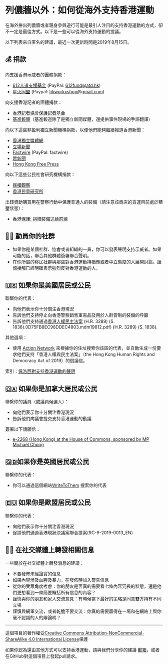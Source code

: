 # 列儂牆以外：如何從海外支持香港運動

在海外拼出列儂牆或者親身參與遊行可能是最引人注目的支持香港運動的方式，卻不一定是最佳方式。以下是一些可以從海外支持運動的提議。

以下列表來自匿名的建議，最近一次更新時間是2019年8月15日。

## 💰 捐款

向支援香港示威者的團體捐款：

- [612人道支援基金](https://www.facebook.com/612Fund/) (PayPal: 612fund@atd.hk)
- [星火同盟](https://www.facebook.com/sparkalliancehk/posts/2042900022663786) (Paypal: hkworkxshop@gmail.com)

向支援香港記者的團體捐款：

- [香港記者協會保護記者基金](https://gogetfunding.com/hkjaraisefund/)
- [基進報導](https://radicalhk.com/about/donation/)（基進報道除了是獨立新聞媒體，還提供事件現場的手語翻譯）

向以下這些非盈利獨立新聞機構捐款，以便他們能夠繼續報道香港新聞：

- [香港獨立媒體網](http://www.inmediahk.net/donate)
- [立場新聞](https://mystand.thestandnews.com/)
- [Factwire](https://www.factwire.org/backus/) (PayPal: factwire)
- [眾新聞](https://www.hkcnews.com/aboutus/)
- [Hong Kong Free Press](https://www.hongkongfp.com/support-hkfp/)

向以下這些公民社會研究機構捐款：

- [民權觀察](https://www.hkcro.org/fundraising/)
- [香港民意研究所](https://www.pori.hk/donation)

出錢資助購買用在警察行動中保護普通人的裝備（請注意該商店的貨運目前處於積壓狀態）：

- [香港保護: 捐贈裝備送給前線](https://hkprotect.org/shop/%e4%bf%9d%e8%ad%b7%e8%a3%9d%e5%82%99/%e6%8d%90%e8%b4%88%e8%a3%9d%e5%82%99%e9%80%81%e7%b5%a6%e5%89%8d%e7%b7%9a/)

## 🧓🏻 動員你的社群

- 如果你是某個社群、協會或者組織的一員，你可以發表聲明支持示威者。如果可能的話，聯合其他群體簽署聯合聲明。
- 在你所屬的移民社群與那些對香港運動持猶豫或者中立態度的人展開討論。謹慎接觸已經明確表示強烈反對香港運動的人。

## 🇺🇸 如果你是美國居民或公民

聯繫你的代表：

- 向他們表示你十分關注香港現況
- 告訴他們支持停止向香港警察銷售軍需品及用於人群管制的裝備的呼籲
- 告訴他們支持通過[香港人權民主法案](https://www.rubio.senate.gov/public/_cache/files/7030f464-ac78-4af9-a5d1-55151ca3b6f8/C89816EECDFDE0D75FB8EC98DDEC4803.mdm19812.pdf) (H.R. 3289) (S. 1838).0D75FB8EC98DDEC4803.mdm19812.pdf) (H.R. 3289) (S. 1838).

其他選項：

- 使用 [Action Network](https://actionnetwork.org/letters/co-sponsor-hong-kong-human-rights-and-democracy-act-of-2019) 來根據你的住址搜索你該區的代表，並自動生成一份要求他們支持「香港人權與民主法案」（the Hong Kong Human Rights and Democracy Act of 2019）的倡議信。

索引：[佩洛西對支持香港運動的聲明](https://www.speaker.gov/newsroom/8519-3/)

## 🇨🇦 如果你是加拿大居民或公民

聯繫你的議員（或議員候選人）：

- 向他們表示你十分關注香港現況
- 告訴他們向議會提交支持香港運動的動議

簽署以下請願信：

- [e-2268 (Hong Kong) at the House of Commons, sponsored by MP Michael Chong](https://petitions.ourcommons.ca/en/Petition/Details?Petition=e-2268)

## 🇬🇧如果你是英國居民或公民

聯繫你的代表：

- 你可以通過這個網站[WriteToThem](https://www.writetothem.com/) 搜索你的代表

## 🇪🇺 如果你是歐盟居民或公民

聯繫你的代表：

- 向他們表示你十分關注香港現況
- 促請他們通過香港現狀決議案聯合提案(RC-9-2019-0013_EN)

## 🤳🏼 在社交媒體上轉發相關信息

一些關於在社交媒體上轉發消息的建議：

- 不要發佈未經證實的信息
- 如果內容涉及血腥及暴力，在發佈時加入警告信息
- 從你的受眾角度考慮：你的朋友是否真的需要看七條內容冗長的狀態，還是他們更想看到一條簡要概括所有信息的內容？
- 謹慎與你的朋友和家人交流意見：有時候當下最好的策略是同意雙方持有不同立場
- 謹慎與網軍交流，或者乾脆不要交流：你真的需要贏得在一場和在網絡上與你毫不認識的人的辯論嗎？

---

這個項目的著作權受[Creative Commons Attribution-NonCommercial-ShareAlike 4.0 International License](http://creativecommons.org/licenses/by-nc-sa/4.0/)保護

如果你認為還由其他方式可以支持香港運動，請與我們分享你的建議 [郵箱](mailto:hi@hongkonggong.com)，或者在GitHub對這個項目上發起pull請求。